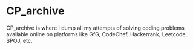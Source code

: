 # CP_archive

CP_archive is where I dump all my attempts of solving coding problems available online on platforms like GfG, CodeChef, Hackerrank, Leetcode, SPOJ, etc.
